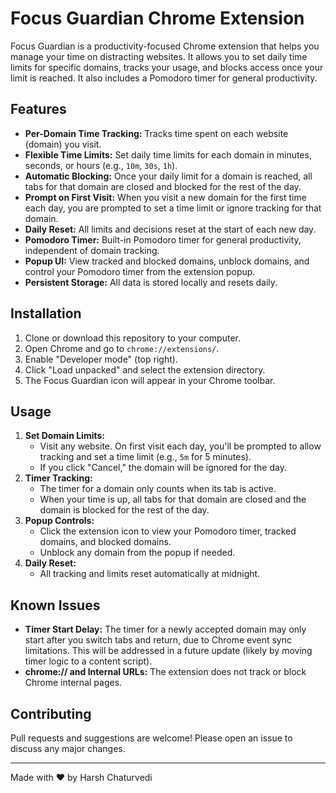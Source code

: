 # Focus Guardian Chrome Extension

Focus Guardian is a productivity-focused Chrome extension that helps you manage your time on distracting websites. It allows you to set daily time limits for specific domains, tracks your usage, and blocks access once your limit is reached. It also includes a Pomodoro timer for general productivity.

## Features

- **Per-Domain Time Tracking:** Tracks time spent on each website (domain) you visit.
- **Flexible Time Limits:** Set daily time limits for each domain in minutes, seconds, or hours (e.g., `10m`, `30s`, `1h`).
- **Automatic Blocking:** Once your daily limit for a domain is reached, all tabs for that domain are closed and blocked for the rest of the day.
- **Prompt on First Visit:** When you visit a new domain for the first time each day, you are prompted to set a time limit or ignore tracking for that domain.
- **Daily Reset:** All limits and decisions reset at the start of each new day.
- **Pomodoro Timer:** Built-in Pomodoro timer for general productivity, independent of domain tracking.
- **Popup UI:** View tracked and blocked domains, unblock domains, and control your Pomodoro timer from the extension popup.
- **Persistent Storage:** All data is stored locally and resets daily.

## Installation

1. Clone or download this repository to your computer.
2. Open Chrome and go to `chrome://extensions/`.
3. Enable "Developer mode" (top right).
4. Click "Load unpacked" and select the extension directory.
5. The Focus Guardian icon will appear in your Chrome toolbar.

## Usage

1. **Set Domain Limits:**
   - Visit any website. On first visit each day, you'll be prompted to allow tracking and set a time limit (e.g., `5m` for 5 minutes).
   - If you click "Cancel," the domain will be ignored for the day.
2. **Timer Tracking:**
   - The timer for a domain only counts when its tab is active.
   - When your time is up, all tabs for that domain are closed and the domain is blocked for the rest of the day.
3. **Popup Controls:**
   - Click the extension icon to view your Pomodoro timer, tracked domains, and blocked domains.
   - Unblock any domain from the popup if needed.
4. **Daily Reset:**
   - All tracking and limits reset automatically at midnight.

## Known Issues

- **Timer Start Delay:** The timer for a newly accepted domain may only start after you switch tabs and return, due to Chrome event sync limitations. This will be addressed in a future update (likely by moving timer logic to a content script).
- **chrome:// and Internal URLs:** The extension does not track or block Chrome internal pages.

## Contributing

Pull requests and suggestions are welcome! Please open an issue to discuss any major changes.

---

Made with ❤️ by Harsh Chaturvedi


